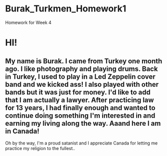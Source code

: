# Burak_Turkmen_Homework1
Homework for Week 4

# HI!

## My name is Burak. I came from Turkey one month ago. I like photography and playing drums. Back in Turkey, I used to play in a Led Zeppelin cover band and we kicked ass! I also played with other bands but it was just for money. I'd like to add that I am actually a lawyer. After practicing law for 13 years, I had finally enough and wanted to continue doing something I'm interested in and earning my living along the way. Aaand here I am in Canada!  


Oh by the way, I'm a proud satanist and I appreciate Canada for letting me practice my religion to the fullest..  




